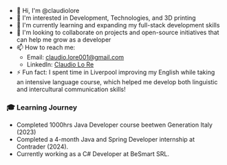 - 👋 Hi, I'm @claudiolore
- 👀 I'm interested in Development, Technologies, and 3D printing
- 🌱 I'm currently learning and expanding my full-stack development skills
- 💞️ I'm looking to collaborate on projects and open-source initiatives that can help me grow as a developer
- 📫 How to reach me: 
  - Email: claudio.lore001@gmail.com
  - LinkedIn: [Claudio Lo Re](https://linkedin.com/in/[your-profile])
- ⚡ Fun fact: I spent time in Liverpool improving my English while taking an intensive language course, which helped me develop both linguistic and intercultural communication skills!

### 🎓 Learning Journey
- Completed 1000hrs Java Developer course beetwen Generation Italy (2023)
- Completed a 4-month Java and Spring Developer internship at Contrader (2024).
- Currently working as a C# Developer at BeSmart SRL.

